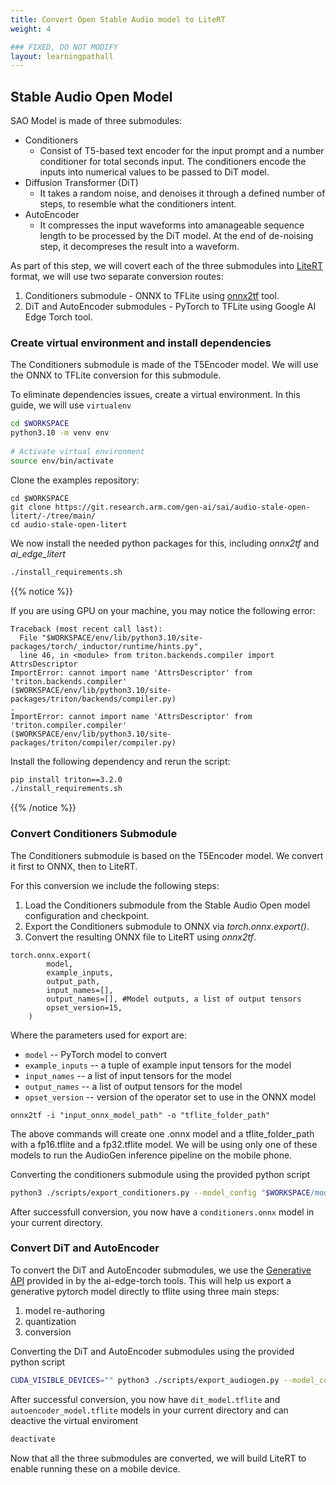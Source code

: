 ```yaml
---
title: Convert Open Stable Audio model to LiteRT
weight: 4

### FIXED, DO NOT MODIFY
layout: learningpathall
---
```


## Stable Audio Open Model

SAO Model is made of three submodules:
* Conditioners
  * Consist of T5-based text encoder for the input prompt and a number conditioner for total seconds input. The conditioners encode the inputs into numerical values to be passed to DiT model.
* Diffusion Transformer (DiT)
  * It takes a random noise, and denoises it through a defined number of steps, to resemble what the conditioners intent.
* AutoEncoder
  * It compresses the input waveforms into amanageable sequence length to be processed by the DiT model. At the end of de-noising step, it decompreses the result into a waveform.

As part of this step, we will covert each of the three submodules into [LiteRT](https://ai.google.dev/edge/litert) format, we will use two separate conversion routes:
1. Conditioners submodule - ONNX to TFLite using [onnx2tf](https://github.com/PINTO0309/onnx2tf) tool.
2. DiT and AutoEncoder submodules - PyTorch to TFLite using Google AI Edge Torch tool. 

### Create virtual environment and install dependencies

The Conditioners submodule is made of the T5Encoder model. We will use the ONNX to TFLite conversion for this submodule.

To eliminate dependencies issues, create a virtual environment. In this guide, we will use `virtualenv`

```bash
cd $WORKSPACE
python3.10 -m venv env
 
# Activate virtual environment
source env/bin/activate
```

Clone the examples repository:
```text
cd $WORKSPACE
git clone https://git.research.arm.com/gen-ai/sai/audio-stale-open-litert/-/tree/main/
cd audio-stale-open-litert
```

We now install the needed python packages for this, including *onnx2tf* and *ai_edge_litert*

```bash
./install_requirements.sh
```

{{% notice %}}

If you are using GPU on your machine, you may notice the following error:
```text
Traceback (most recent call last):
  File "$WORKSPACE/env/lib/python3.10/site-packages/torch/_inductor/runtime/hints.py", 
  line 46, in <module> from triton.backends.compiler import AttrsDescriptor
ImportError: cannot import name 'AttrsDescriptor' from 'triton.backends.compiler'
($WORKSPACE/env/lib/python3.10/site-packages/triton/backends/compiler.py)
.
ImportError: cannot import name 'AttrsDescriptor' from 'triton.compiler.compiler'
($WORKSPACE/env/lib/python3.10/site-packages/triton/compiler/compiler.py)
```

Install the following dependency and rerun the script:
```bash
pip install triton==3.2.0
./install_requirements.sh
```

{{% /notice %}}

### Convert Conditioners Submodule

The Conditioners submodule is based on the T5Encoder model. We convert it first to ONNX, then to LiteRT.

For this conversion we include the following steps:
1. Load the Conditioners submodule from the Stable Audio Open model configuration and checkpoint.
2. Export the Conditioners submodule to ONNX via *torch.onnx.export()*.
3. Convert the resulting ONNX file to LiteRT using *onnx2tf*.

```text
torch.onnx.export(
        model,
        example_inputs,
        output_path,
        input_names=[],
        output_names=[], #Model outputs, a list of output tensors
        opset_version=15,
    )
```
Where the parameters used for export are:
* `model` -- PyTorch model to convert
* `example_inputs` -- a tuple of example input tensors for the model
* `input_names` -- a list of input tensors for the model
* `output_names` -- a list of output tensors for the model
* `opset_version` -- version of the operator set to use in the ONNX model

```text
onnx2tf -i "input_onnx_model_path" -o "tflite_folder_path"
```

The above commands will create one .onnx model and a tflite_folder_path with a fp16.tflite and a fp32.tflite model. We will be using only one of these models to run the AudioGen inference pipeline on the mobile phone.

Converting the conditioners submodule using the provided python script
```bash
python3 ./scripts/export_conditioners.py --model_config "$WORKSPACE/model_config.json" --ckpt_path "$WORKSPACE/model.ckpt"
```

After successfull conversion, you now have a `conditioners.onnx` model in your current directory.

### Convert DiT and AutoEncoder

To convert the DiT and AutoEncoder submodules, we use the [Generative API](https://github.com/google-ai-edge/ai-edge-torch/tree/main/ai_edge_torch/generative/) provided in by the ai-edge-torch tools. This will help us export a generative pytorch model directly to tflite using three main steps: 

1. model re-authoring
2. quantization
3. conversion

Converting the DiT and AutoEncoder submodules using the provided python script
```bash
CUDA_VISIBLE_DEVICES="" python3 ./scripts/export_audiogen.py --model_config "$WORKSPACE/model_config.json" --ckpt_path "$WORKSPACE/model.ckpt"
```

After successful conversion, you now have `dit_model.tflite` and `autoencoder_model.tflite` models in your current directory and can deactive the virtual enviroment

```bash
deactivate
```

Now that all the three submodules are converted, we will build LiteRT to enable running these on a mobile device.









